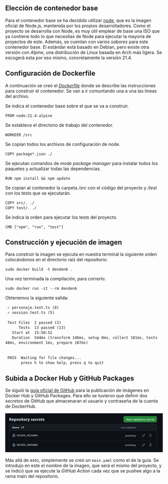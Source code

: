 ## Elección de contenedor base

Para el contenedor base se ha decidido utilizar [node](https://hub.docker.com/_/node), que es la imagen oficial de Node.js, mantenida por los propios desarrolladores. Como el proyecto se desarrolla con Node, es muy útil emplear de base una ISO que ya contiene todo lo que necesitas de Node para ejecutar la mayoría de proyectos de este. Además, se cuentan con varios *sabores* para este contenedor base. El estándar está basado en Debian, pero existe otra versión con *Alpine*, una distribución de Linux basada en Arch más ligera. Se escogerá esta por eso mismo, concretamente la versión 21.4.

## Configuración de Dockerfile

A continuación se creó el [*Dockerfile*](https://github.com/pabloMillanCb/DenDen6/blob/main/Dockerfile) donde se describe las instrucciones para construir el contenedor. Se van a ir comuntando una a una las lineas del archivo.

Se indica el contenedor base sobre el que se va a construir.
```
FROM node:21.4-alpine
```
Se establece el directorio de trabajo del contenedor.
```
WORKDIR /src
```
Se copian todos los archivos de configuración de node.
```
COPY package*.json ./
```
Se ejecutan comandos de *mode package manager* para instalar todos los paquetes y actualizar todas las dependencias.
```
RUN npm install && npm update
```
Se copian al contenedor la carpeta */src* con el código del proyecto y */test* con los tests que se ejecutarán.
```
COPY src/. ./
COPY test/. ./
```
Se indica la orden para ejecutar los tests del proyecto.
```
CMD ["npm", "run", "test"]
```

## Construcción y ejecución de imagen

Para construir la imagen se ejecuta en nuestra terminal la siguiente orden colocándonos en el directorio raíz del repositorio:
```
sudo docker build -t denden6 .
```

Una vez terminada la compilación, para correrlo:
```
sudo docker run -it --rm denden6
```
Obtenemos la siguiente salida:
```
 ✓ personaje.test.ts (8)
 ✓ session.test.ts (5)

 Test Files  2 passed (2)
      Tests  13 passed (13)
   Start at  15:50:52
   Duration  544ms (transform 146ms, setup 0ms, collect 181ms, tests 48ms, environment 1ms, prepare 187ms)


 PASS  Waiting for file changes...
       press h to show help, press q to quit

```

## Subida a Docker Hub y GitHub Packages

Se siguió la [guía oficial de GitHub](https://docs.github.com/es/actions/publishing-packages/publishing-docker-images#publicar-im%C3%A1genes-en-docker-hub-y-en-github-packages) para la publicación de imágenes en Docker Hub y GitHub Packages. Para ello se tuvieron que definir dos *secretos* de GitHub que almacenaran el usuario y contraseña de la cuenta de DockerHub.

![secrets](../img/screenshot4.png)

Más allá de esto, simplemente se creó un `main.yaml` como el de la guía. Se introdujo en este el nombre de la imagen, que será el mismo del proyecto, y se indicó que se ejecute la *GitHub Action* cada vez que se pushee algo a la rama main del repositorio.